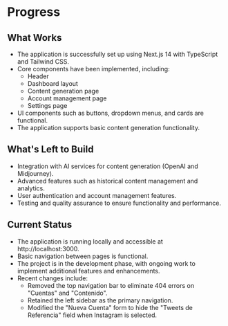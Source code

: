 # Progress

## What Works
- The application is successfully set up using Next.js 14 with TypeScript and Tailwind CSS.
- Core components have been implemented, including:
  - Header
  - Dashboard layout
  - Content generation page
  - Account management page
  - Settings page
- UI components such as buttons, dropdown menus, and cards are functional.
- The application supports basic content generation functionality.

## What's Left to Build
- Integration with AI services for content generation (OpenAI and Midjourney).
- Advanced features such as historical content management and analytics.
- User authentication and account management features.
- Testing and quality assurance to ensure functionality and performance.

## Current Status
- The application is running locally and accessible at http://localhost:3000.
- Basic navigation between pages is functional.
- The project is in the development phase, with ongoing work to implement additional features and enhancements.
- Recent changes include:
  - Removed the top navigation bar to eliminate 404 errors on "Cuentas" and "Contenido".
  - Retained the left sidebar as the primary navigation.
  - Modified the "Nueva Cuenta" form to hide the "Tweets de Referencia" field when Instagram is selected.
